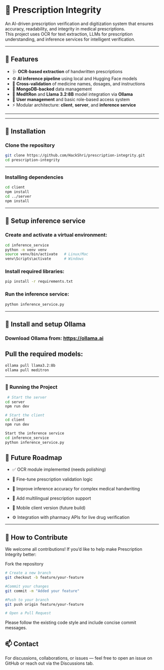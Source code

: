 # 🧠 Prescription Integrity

An AI-driven prescription verification and digitization system that ensures accuracy, readability, and integrity in medical prescriptions.  
This project uses OCR for text extraction, LLMs for prescription understanding, and inference services for intelligent verification.

---

## 🚀 Features

- 🩺 **OCR-based extraction** of handwritten prescriptions  
- ⚙️ **AI inference pipeline** using local and Hugging Face models  
- 🧩 **Cross-validation** of medicine names, dosages, and instructions  
- 💾 **MongoDB-backed** data management  
- 🧠 **MedItRon** and **Llama 3.2:8B** model integration via **Ollama**  
- 🔐 **User management** and basic role-based access system  
- ⚡ Modular architecture: **client**, **server**, and **inference service**

---


---

## 🧰 Installation

### Clone the repository
```bash
git clone https://github.com/HackShri/prescription-integrity.git
cd prescription-integrity
```
---

### Installing dependencies

```bash
cd client
npm install
cd ../server
npm install
```
---

## 🧠 Setup inference service

### Create and activate a virtual environment:

```bash
cd inference_service
python -m venv venv
source venv/bin/activate   # Linux/Mac
venv\Scripts\activate      # Windows
```

### Install required libraries:

```bash
pip install -r requirements.txt
```

### Run the inference service:

```bash
python inference_service.py
```

---

## 🦙 Install and setup Ollama

### Download Ollama from: https://ollama.ai

## Pull the required models:

```bash
ollama pull llama3.2:8b
ollama pull meditron
```

---

### 🧪 Running the Project
```bash
 # Start the server
cd server
npm run dev
```
```bash
# Start the client
cd client
npm run dev
```

```bash
Start the inference service
cd inference_service
python inference_service.py
```

## 🧭 Future Roadmap

- ✅ OCR module implemented (needs polishing)

- 🔄 Fine-tune prescription validation logic

- 🧩 Improve inference accuracy for complex medical handwriting

- 💬 Add multilingual prescription support

- 📱 Mobile client version (future build)

- ⚙️ Integration with pharmacy APIs for live drug verification

---

## 🤝 How to Contribute

We welcome all contributions!
If you’d like to help make Prescription Integrity better:

Fork the repository
```bash
# Create a new branch
git checkout -b feature/your-feature

#Commit your changes
git commit -m "Added your feature"

#Push to your branch
git push origin feature/your-feature

# Open a Pull Request
```
Please follow the existing code style and include concise commit messages.


## 📫 Contact

For discussions, collaborations, or issues — feel free to open an issue on GitHub or reach out via the Discussions tab.
